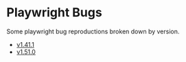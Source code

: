 # Playwright Bugs

Some playwright bug reproductions broken down by version.

* [v1.41.1](./v1.41.1/)
* [v1.51.0](./v1.51.0/)

